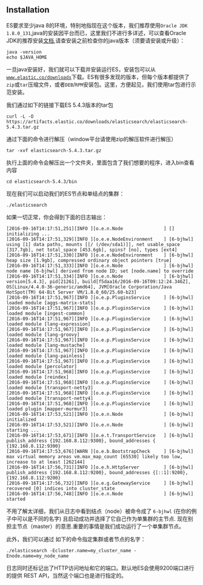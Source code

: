 ## Installation

ES要求至少java 8的环境，特别地指现在这个版本，我们推荐使用`Oracle JDK 1.8.0_131`,java的安装因平台而已，这里我们不进行多详述，可以查看Oracle JDK的推荐安装[文档](http://docs.oracle.com/javase/8/docs/technotes/guides/install/install_overview.html),请查安装之前检查你的java版本（须要请安装或升级）：

    java -version
    echo $JAVA_HOME

一旦java安装好，我们就可以下载并安装运行ES，安装包可以从[`www.elastic.co/downloads`](http://www.elastic.co/downloads)下载。ES有很多发现的版本，但每个版本都提供了`zip`或`tar`压缩文件，或者`DEB`/`RPM`安装包。这里，方便起见，我们使用tar包进行示范安装。

我们通过如下的链接下载ES 5.4.3版本的tar包
    
    curl -L -O https://artifacts.elastic.co/downloads/elasticsearch/elasticsearch-5.4.3.tar.gz

通过下面的命令进行解压（window平台请使用zip的解压软件进行解压）
    
    tar -xvf elasticsearch-5.4.3.tar.gz

执行上面的命令会解压出一个文件夹，里面包含了我们想要的程序，进入bin查看内容
    
    cd elasticsearch-5.4.3/bin

现在我们可以启动我们的ES节点和单结点的集群：    
    
    ./elasticsearch

如果一切正常，你会得到下面的日志输出：
    
    [2016-09-16T14:17:51,251][INFO ][o.e.n.Node               ] [] initializing ...
    [2016-09-16T14:17:51,329][INFO ][o.e.e.NodeEnvironment    ] [6-bjhwl] using [1] data paths, mounts [[/ (/dev/sda1)]], net usable_space [317.7gb], net total_space [453.6gb], spins? [no], types [ext4]
    [2016-09-16T14:17:51,330][INFO ][o.e.e.NodeEnvironment    ] [6-bjhwl] heap size [1.9gb], compressed ordinary object pointers [true]
    [2016-09-16T14:17:51,333][INFO ][o.e.n.Node               ] [6-bjhwl] node name [6-bjhwl] derived from node ID; set [node.name] to override
    [2016-09-16T14:17:51,334][INFO ][o.e.n.Node               ] [6-bjhwl] version[5.4.3], pid[21261], build[f5daa16/2016-09-16T09:12:24.346Z], OS[Linux/4.4.0-36-generic/amd64], JVM[Oracle Corporation/Java HotSpot(TM) 64-Bit Server VM/1.8.0_60/25.60-b23]
    [2016-09-16T14:17:51,967][INFO ][o.e.p.PluginsService     ] [6-bjhwl] loaded module [aggs-matrix-stats]
    [2016-09-16T14:17:51,967][INFO ][o.e.p.PluginsService     ] [6-bjhwl] loaded module [ingest-common]
    [2016-09-16T14:17:51,967][INFO ][o.e.p.PluginsService     ] [6-bjhwl] loaded module [lang-expression]
    [2016-09-16T14:17:51,967][INFO ][o.e.p.PluginsService     ] [6-bjhwl] loaded module [lang-groovy]
    [2016-09-16T14:17:51,967][INFO ][o.e.p.PluginsService     ] [6-bjhwl] loaded module [lang-mustache]
    [2016-09-16T14:17:51,967][INFO ][o.e.p.PluginsService     ] [6-bjhwl] loaded module [lang-painless]
    [2016-09-16T14:17:51,967][INFO ][o.e.p.PluginsService     ] [6-bjhwl] loaded module [percolator]
    [2016-09-16T14:17:51,968][INFO ][o.e.p.PluginsService     ] [6-bjhwl] loaded module [reindex]
    [2016-09-16T14:17:51,968][INFO ][o.e.p.PluginsService     ] [6-bjhwl] loaded module [transport-netty3]
    [2016-09-16T14:17:51,968][INFO ][o.e.p.PluginsService     ] [6-bjhwl] loaded module [transport-netty4]
    [2016-09-16T14:17:51,968][INFO ][o.e.p.PluginsService     ] [6-bjhwl] loaded plugin [mapper-murmur3]
    [2016-09-16T14:17:53,521][INFO ][o.e.n.Node               ] [6-bjhwl] initialized
    [2016-09-16T14:17:53,521][INFO ][o.e.n.Node               ] [6-bjhwl] starting ...
    [2016-09-16T14:17:53,671][INFO ][o.e.t.TransportService   ] [6-bjhwl] publish_address {192.168.8.112:9300}, bound_addresses { {192.168.8.112:9300}
    [2016-09-16T14:17:53,676][WARN ][o.e.b.BootstrapCheck     ] [6-bjhwl] max virtual memory areas vm.max_map_count [65530] likely too low, increase to at least [262144]
    [2016-09-16T14:17:56,731][INFO ][o.e.h.HttpServer         ] [6-bjhwl] publish_address {192.168.8.112:9200}, bound_addresses {[::1]:9200}, {192.168.8.112:9200}
    [2016-09-16T14:17:56,732][INFO ][o.e.g.GatewayService     ] [6-bjhwl] recovered [0] indices into cluster_state
    [2016-09-16T14:17:56,748][INFO ][o.e.n.Node               ] [6-bjhwl] started

不用了解太详细，我们从日志中看到结点（node）被命令成了 `6-bjhwl` (在你的例子中可以是不同的名字) 且启动成功并选择了它自己作为单集群的主节点. 
现在别担主节点（master）的意思.重要的事情是我们成功运行了一个单集群节点。

此外，我们可以通过 如下的命令指定集群或者节点的名字：
    
    ./elasticsearch -Ecluster.name=my_cluster_name -Enode.name=my_node_name

日志同时还标记出了HTTP访问地址和它的端口。默认地ES会使用9200端口进行的提供 REST API，当然这个端口也是进行指定的。
